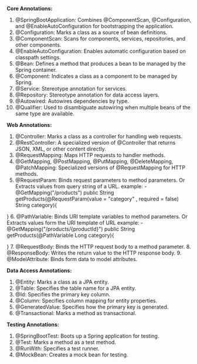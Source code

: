 **Core Annotations:**

1. @SpringBootApplication: Combines @ComponentScan, @Configuration, and @EnableAutoConfiguration for bootstrapping the application.
2. @Configuration: Marks a class as a source of bean definitions.
3. @ComponentScan: Scans for components, services, repositories, and other components.
4. @EnableAutoConfiguration: Enables automatic configuration based on classpath settings.
5. @Bean: Defines a method that produces a bean to be managed by the Spring container.
6. @Component: Indicates a class as a component to be managed by Spring.
7. @Service: Stereotype annotation for services.
8. @Repository: Stereotype annotation for data access layers.
9. @Autowired: Autowires dependencies by type.
10. @Qualifier: Used to disambiguate autowiring when multiple beans of the same type are available.


**Web Annotations:**

1. @Controller: Marks a class as a controller for handling web requests.
2. @RestController: A specialized version of @Controller that returns JSON, XML, or other content directly.
3. @RequestMapping: Maps HTTP requests to handler methods.
4. @GetMapping, @PostMapping, @PutMapping, @DeleteMapping, @PatchMapping: Specialized versions of @RequestMapping for HTTP methods.
5. @RequestParam: Binds request parameters to method parameters. Or Extracts values from query string of a URL.
example: - @GetMapping("/products")
public String getProducts(@RequestParam(value = "category" , required = false) String category){

}
6. @PathVariable: Binds URI template variables to method parameters. Or Extracts values form the URI template of URL
example: - @GetMapping("/products/{productId}")
public String getProducts(@PathVariable Long category){
    
}
7. @RequestBody: Binds the HTTP request body to a method parameter.
8. @ResponseBody: Writes the return value to the HTTP response body.
9. @ModelAttribute: Binds form data to model attributes.


**Data Access Annotations:**

1. @Entity: Marks a class as a JPA entity.
2. @Table: Specifies the table name for a JPA entity.
3. @Id: Specifies the primary key column.
4. @Column: Specifies column mapping for entity properties.
5. @GeneratedValue: Specifies how the primary key is generated.
6. @Transactional: Marks a method as transactional.


**Testing Annotations:**

1. @SpringBootTest: Boots up a Spring application for testing.
2. @Test: Marks a method as a test method.
3. @RunWith: Specifies a test runner.
4. @MockBean: Creates a mock bean for testing.